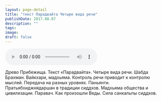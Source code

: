 ```yaml
---
layout: page-detail
title: "текст Парадвайта Четыре вида речи"
publishDate: 2017.08.07
description: ""
tags:
image:
draft: false
---
```


<audio title="2017.08.07 - текст Парадвайта Четыре вида речи.mp3" src="/upload/iblock/9cd/9cd65c12230f44660c762e8054c3f7ad.mp3" controls=""></audio>

 Древо Прибежища. Текст «Парадвайта». Четыре вида речи. Шабда Брахман. Вайкхари, мадхьяма. Контроль речи приводит к контролю мыслей. Передача на разных уровнях. Паньянти. Пратьябхиджнядаршан в традиции сиддхов. Мадхьяма общества и цивилизации. Паравач. Как произошли Веды. Сила санкальпы сиддхов. 

  
